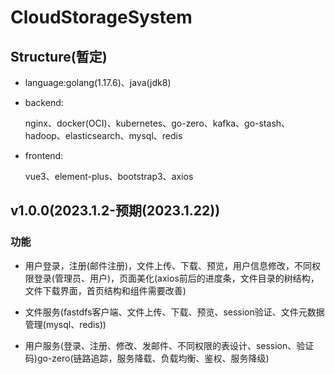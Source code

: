 # CloudStorageSystem

##  Structure(暂定)

+ language:golang(1.17.6)、java(jdk8)

+ backend:

    nginx、docker(OCI)、kubernetes、go-zero、kafka、go-stash、hadoop、elasticsearch、mysql、redis

+ frontend:

     vue3、element-plus、bootstrap3、axios



## v1.0.0(2023.1.2-预期(2023.1.22))

### 功能 
  + 用户登录，注册(邮件注册)，文件上传、下载、预览，用户信息修改，不同权限登录(管理员、用户)，页面美化(axios前后的进度条，文件目录的树结构，文件下载界面，首页结构和组件需要改善)

   + 文件服务(fastdfs客户端、文件上传、下载、预览、session验证、文件元数据管理(mysql、redis))
   
   + 用户服务(登录、注册、修改、发邮件、不同权限的表设计、session、验证码)go-zero(链路追踪，服务降载、负载均衡、鉴权、服务降级)